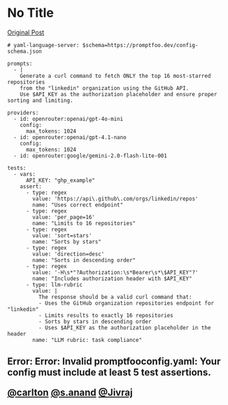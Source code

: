 # No Title

[Original Post](https://discourse.onlinedegree.iitm.ac.in/t/163247/164)

<pre><code class="lang-auto"># yaml-language-server: $schema=https://promptfoo.dev/config-schema.json

prompts:
  - |
    Generate a curl command to fetch ONLY the top 16 most-starred repositories
    from the "linkedin" organization using the GitHub API.
    Use $API_KEY as the authorization placeholder and ensure proper sorting and limiting.

providers:
  - id: openrouter:openai/gpt-4o-mini
    config:
      max_tokens: 1024
  - id: openrouter:openai/gpt-4.1-nano
    config:
      max_tokens: 1024
  - id: openrouter:google/gemini-2.0-flash-lite-001

tests:
  - vars:
      API_KEY: "ghp_example"
    assert:
      - type: regex
        value: 'https://api\.github\.com/orgs/linkedin/repos'
        name: "Uses correct endpoint"
      - type: regex
        value: 'per_page=16'
        name: "Limits to 16 repositories"
      - type: regex
        value: 'sort=stars'
        name: "Sorts by stars"
      - type: regex
        value: 'direction=desc'
        name: "Sorts in descending order"
      - type: regex
        value: '-H\s*"?Authorization:\s*Bearer\s*\$API_KEY"?'
        name: "Includes authorization header with $API_KEY"
      - type: llm-rubric
        value: |
          The response should be a valid curl command that:
          - Uses the GitHub organization repositories endpoint for "linkedin"
          - Limits results to exactly 16 repositories
          - Sorts by stars in descending order
          - Uses $API_KEY as the authorization placeholder in the header
        name: "LLM rubric: task compliance"
</code></pre>
<h2>Error: Error: Invalid promptfooconfig.yaml: Your config must include at least 5 test assertions.
<p><a class="mention" href="/u/carlton">@carlton</a> <a class="mention" href="/u/s.anand">@s.anand</a> <a class="mention" href="/u/jivraj">@Jivraj</a></p></h2>